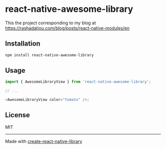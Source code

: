 # react-native-awesome-library

This the project corresponding to my blog at https://rashadatjou.com/blog/posts/react-native-modules/en

## Installation

```sh
npm install react-native-awesome-library
```

## Usage

```js
import { AwesomeLibraryView } from 'react-native-awesome-library';

// ...

<AwesomeLibraryView color="tomato" />;
```

## License

MIT

---

Made with [create-react-native-library](https://github.com/callstack/react-native-builder-bob)
